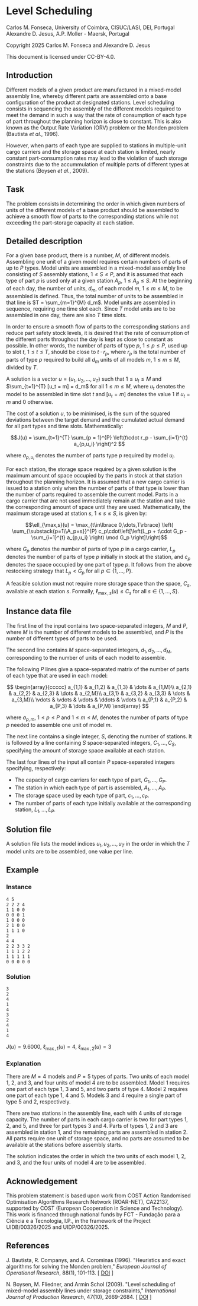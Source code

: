 <!--
SPDX-FileCopyrightText: 2025 Carlos M. Fonseca <cmfonsec@dei.uc.pt>
SPDX-FileCopyrightText: 2025 Alexandre D. Jesus <me@adbjesus.com>

SPDX-License-Identifier: CC-BY-4.0
-->

# Level Scheduling

Carlos M. Fonseca, University of Coimbra, CISUC/LASI, DEI, Portugal  
Alexandre D. Jesus, A.P. Moller - Maersk, Portugal

Copyright 2025 Carlos M. Fonseca and Alexandre D. Jesus

This document is licensed under CC-BY-4.0.

## Introduction

Different models of a given product are manufactured in a mixed-model assembly
line, whereby different parts are assembled onto a base configuration of the
product at designated stations. Level scheduling consists in sequencing the
assembly of the different models required to meet the demand in such a way
that the rate of consumption of each type of part throughout the planning
horizon is close to constant. This is also known as the Output Rate
Variation (ORV) problem or the Monden problem (Bautista _et al._, 1996).

However, when parts of each type are supplied to stations in multiple-unit
cargo carriers and the storage space at each station is limited, nearly
constant part-consumption rates may lead to the violation of such storage
constraints due to the accummulation of multiple parts of different types at
the stations (Boysen _et al._, 2009).

## Task

The problem consists in determining the order in which given numbers of units
of the different models of a base product should be assembled to achieve a
smooth flow of parts to the corresponding stations while not exceeding the
part-storage capacity at each station.

## Detailed description

For a given base product, there is a number, $M$, of different models.
Assembling one unit of a given model requires certain numbers of parts of up
to $P$ types. Model units are assembled in a mixed-model assembly line
consisting of $S$ assembly stations, $1\leq S\leq P$, and it is assumed that
each type of part $p$ is used only at a given station $A_p$, $1\leq A_p\leq
S$. At the beginning of each day, the number of units, $d_m$, of each model
$m$, $1 \leq m \leq M$, to be assembled is defined. Thus, the total number of
units to be assembled in that line is $T = \sum_{m=1}^{M} d_m$. Model units
are assembled in sequence, requiring one time slot each. Since $T$ model units
are to be assembled in one day, there are also $T$ time slots.

In order to ensure a smooth flow of parts to the corresponding stations and
reduce part safety stock levels, it is desired that the rate of consumption of
the different parts throughout the day is kept as close to constant as
possible. In other words, the number of parts of type $p$, $1 \leq p \leq P$,
used up to slot $t$, $1 \leq t \leq T$, should be close to $t\cdot r_p$, where
$r_p$ is the total number of parts of type $p$ required to build all $d_m$
units of all models $m$, $1 \leq m \leq M$, divided by $T$.

A solution is a vector $u = (u_1, u_2, \dots, u_T)$ such that $1\leq u_t\leq
M$ and $\sum_{t=1}^{T} [u_t = m] = d_m$ for all $1\leq m\leq M$, where $u_t$
denotes the model to be assembled in time slot $t$ and $[u_t = m]$ denotes the
value $1$ if $u_t = m$ and $0$ otherwise.

The cost of a solution $u$, to be minimised, is the sum of the squared
deviations between the target demand and the cumulated actual demand for all
part types and time slots. Mathematically:

$$J(u) = \sum_{t=1}^{T} \sum_{p = 1}^{P} \left(t\cdot r_p - \sum_{i=1}^{t}
a_{p,u_i} \right)^2 $$

where $a_{p,u_i}$ denotes the number of parts type $p$ required by model $u_i$.

For each station, the storage space required by a given solution is the
maximum amount of space occupied by the parts in stock at that station
throughout the planning horizon. It is assumed that a new cargo carrier is
issued to a station only when the number of parts of that type
is lower than the number of parts required to assemble the current model.
Parts in a cargo carrier that are not used immediately remain at the station
and take the corresponding amount of space until they are used. Mathematically,
the maximum storage used at station $s$, $1\leq s\leq S$, is given by:

```math
\ell_{\max,s}(u) = \max_{t\in\lbrace 0,\dots,T\rbrace} \left(
\sum_{\substack{p=1\\A_p=s}}^{P} c_p\cdot\left[\left(L_p + t\cdot G_p -
\sum_{i=1}^{t} a_{p,u_i} \right) \mod G_p \right]\right)
```

where $G_p$ denotes the number of parts of type $p$ in a cargo carrier, $L_p$
denotes the number of parts of type $p$ initially in stock at the station, and
$c_p$ denotes the space occupied by one part of type $p$. It follows from the
above restocking strategy that $L_p < G_p$ for all $p\in\lbrace
1,\dots,P\rbrace$.

A feasible solution must not require more storage space than the space, $C_s$,
available at each station $s$. Formally, $\ell_{\max,s}(u)\leq C_s$ for all
$s\in\lbrace 1, \dots, S\rbrace$.

## Instance data file

The first line of the input contains two space-separated integers, $M$ and
$P$, where $M$ is the number of different models to be assembled, and $P$ is
the number of different types of parts to be used.

The second line contains $M$ space-separated integers, $d_1, d_2, \dots, d_M$,
corresponding to the number of units of each model to assemble.

The following $P$ lines give a space-separated matrix of the number of parts
of each type that are used in each model:

$$
\begin{array}{ccccc}
a_{1,1} & a_{1,2} & a_{1,3} & \dots & a_{1,M}\\
a_{2,1} & a_{2,2} & a_{2,3} & \dots & a_{2,M}\\
a_{3,1} & a_{3,2} & a_{3,3} & \dots & a_{3,M}\\
\vdots & \vdots & \vdots & \ddots & \vdots \\
a_{P,1} & a_{P,2} & a_{P,3} & \dots & a_{P,M}
\end{array}
$$

where $a_{p,m}$, $1 \leq p \leq P$ and $1 \leq m \leq M$, denotes the number
of parts of type $p$ needed to assemble one unit of model $m$.

The next line contains a single integer, $S$, denoting the number of stations.
It is followed by a line containing $S$ space-separated integers, $C_1, \dots,
C_S$, specifying the amount of storage space available at each station.

The last four lines of the input all contain $P$ space-separated integers
specifying, respectively:

- The capacity of cargo carriers for each type of part, $G_1, \dots, G_P$.
- The station in which each type of part is assembled, $A_1, \dots, A_P$.
- The storage space used by each type of part, $c_1, \dots, c_P$.
- The number of parts of each type initially available at the corresponding
  station, $L_1, \dots, L_P$.

## Solution file

A solution file lists the model indices $u_1, u_2, \dots, u_T$ in the order in
which the $T$ model units are to be assembled, one value per line.

## Example

### Instance

```
4 5
2 2 2 4
1 1 0 0
0 0 0 1
1 0 0 0
2 1 0 0
1 1 1 0
2
4 4
2 2 3 3 2
1 1 1 2 2
1 1 1 1 1
0 0 0 0 0
```

### Solution

```
3
2
4
1
4
3
2
4
1
4
```

$J(u) = 9.6000,\ \ell_{\max, 1}(u) = 4,\ \ell_{\max, 2}(u) = 3$

### Explanation

There are $M=4$ models and $P=5$ types of parts. Two units of each model 1, 2,
and 3, and four units of model 4 are to be assembled. Model 1 requires one
part of each type 1, 3 and 5, and two parts of type 4. Model 2 requires one
part of each type 1, 4 and 5. Models 3 and 4 require a single part of type 5
and 2, respectively.

There are two stations in the assembly line, each with 4 units of storage
capacity. The number of parts in each cargo carrier is two for part types 1,
2, and 5, and three for part types 3 and 4. Parts of types 1, 2 and 3 are
assembled in station 1, and the remaining parts are assembled in station 2.
All parts require one unit of storage space, and no parts are assumed to be
available at the stations before assembly starts.

The solution indicates the order in which the two units of each
model 1, 2, and 3, and the four units of model 4 are to be assembled.

## Acknowledgement

This problem statement is based upon work from COST Action Randomised
Optimisation Algorithms Research Network (ROAR-NET), CA22137, supported by
COST (European Cooperation in Science and Technology). This work is financed
through national funds by FCT - Fundação para a Ciência e a Tecnologia, I.P.,
in the framework of the Project UIDB/00326/2025 and UIDP/00326/2025.

## References

J. Bautista, R. Companys, and A. Corominas (1996). "Heuristics and exact
algorithms for solving the Monden problem," *European Journal of Operational
Research*, 88(1), 101-113.
\[ [DOI](https://doi.org/10.1016/0377-2217(94)00165-0) \]

N. Boysen, M. Fliedner, and Armin Schol (2009). "Level scheduling of
mixed-model assembly lines under storage constraints," *International Journal
of Production Research*, 47(10), 2669-2684.
\[ [DOI](https://doi.org/10.1080/00207540701725067) \]


